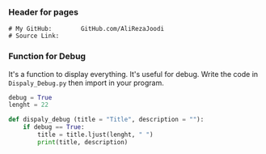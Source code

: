 ### Header for pages
```
# My GitHub:  		GitHub.com/AliRezaJoodi
# Source Link:	   	
```

### Function for Debug
It's a function to display everything. It's useful for debug. Write the code in `Dispaly_Debug.py` then import in your program.
```py
debug = True
lenght = 22

def dispaly_debug (title = "Title", description = ""):
    if debug == True:
        title = title.ljust(lenght, " ")
        print(title, description)
```